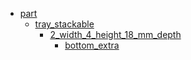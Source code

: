 * [part](part)
  * [tray_stackable](part/tray_stackable)
    * [2_width_4_height_18_mm_depth](part/tray_stackable/2_width_4_height_18_mm_depth)
      * [bottom_extra](part/tray_stackable/2_width_4_height_18_mm_depth/bottom_extra)
